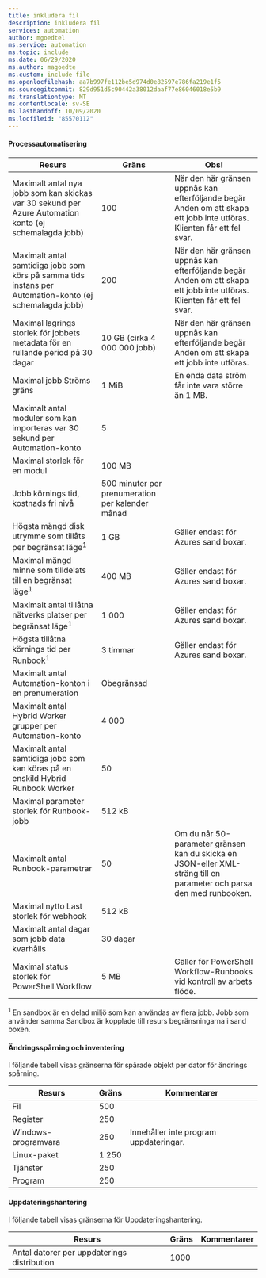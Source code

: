 ```yaml
---
title: inkludera fil
description: inkludera fil
services: automation
author: mgoedtel
ms.service: automation
ms.topic: include
ms.date: 06/29/2020
ms.author: magoedte
ms.custom: include file
ms.openlocfilehash: aa7b997fe112be5d974d0e82597e786fa219e1f5
ms.sourcegitcommit: 829d951d5c90442a38012daaf77e86046018e5b9
ms.translationtype: MT
ms.contentlocale: sv-SE
ms.lasthandoff: 10/09/2020
ms.locfileid: "85570112"
---
```

#### <a name="process-automation"></a>Processautomatisering

| Resurs | Gräns |Obs!|
| --- | --- |---|
| Maximalt antal nya jobb som kan skickas var 30 sekund per Azure Automation konto (ej schemalagda jobb) |100 |När den här gränsen uppnås kan efterföljande begär Anden om att skapa ett jobb inte utföras. Klienten får ett fel svar.|
| Maximalt antal samtidiga jobb som körs på samma tids instans per Automation-konto (ej schemalagda jobb) |200 |När den här gränsen uppnås kan efterföljande begär Anden om att skapa ett jobb inte utföras. Klienten får ett fel svar.|
| Maximal lagrings storlek för jobbets metadata för en rullande period på 30 dagar | 10 GB (cirka 4 000 000 jobb)|När den här gränsen uppnås kan efterföljande begär Anden om att skapa ett jobb inte utföras. |
| Maximal jobb Ströms gräns|1 MiB|En enda data ström får inte vara större än 1 MB.|
| Maximalt antal moduler som kan importeras var 30 sekund per Automation-konto |5 ||
| Maximal storlek för en modul |100 MB ||
| Jobb körnings tid, kostnads fri nivå |500 minuter per prenumeration per kalender månad ||
| Högsta mängd disk utrymme som tillåts per begränsat läge<sup>1</sup> |1 GB |Gäller endast för Azures sand boxar.|
| Maximal mängd minne som tilldelats till en begränsat läge<sup>1</sup> |400 MB |Gäller endast för Azures sand boxar.|
| Maximalt antal tillåtna nätverks platser per begränsat läge<sup>1</sup> |1 000 |Gäller endast för Azures sand boxar.|
| Högsta tillåtna körnings tid per Runbook<sup>1</sup> |3 timmar |Gäller endast för Azures sand boxar.|
| Maximalt antal Automation-konton i en prenumeration |Obegränsad ||
| Maximalt antal Hybrid Worker grupper per Automation-konto|4 000||
|Maximalt antal samtidiga jobb som kan köras på en enskild Hybrid Runbook Worker|50 ||
| Maximal parameter storlek för Runbook-jobb   | 512 kB||
| Maximalt antal Runbook-parametrar   | 50|Om du når 50-parameter gränsen kan du skicka en JSON-eller XML-sträng till en parameter och parsa den med runbooken.|
| Maximal nytto Last storlek för webhook |  512 kB|
| Maximalt antal dagar som jobb data kvarhålls|30 dagar|
| Maximal status storlek för PowerShell Workflow |5 MB| Gäller för PowerShell Workflow-Runbooks vid kontroll av arbets flöde.|

<sup>1</sup> En sandbox är en delad miljö som kan användas av flera jobb. Jobb som använder samma Sandbox är kopplade till resurs begränsningarna i sand boxen.

#### <a name="change-tracking-and-inventory"></a>Ändringsspårning och inventering

I följande tabell visas gränserna för spårade objekt per dator för ändrings spårning.

| **Resurs** | **Gräns**| **Kommentarer** |
|---|---|---|
|Fil|500||
|Register|250||
|Windows-programvara|250|Innehåller inte program uppdateringar.|
|Linux-paket|1 250||
|Tjänster|250||
|Program|250||

#### <a name="update-management"></a>Uppdateringshantering

I följande tabell visas gränserna för Uppdateringshantering.

| **Resurs** | **Gräns**| **Kommentarer** |
|---|---|---|
|Antal datorer per uppdaterings distribution|1000||